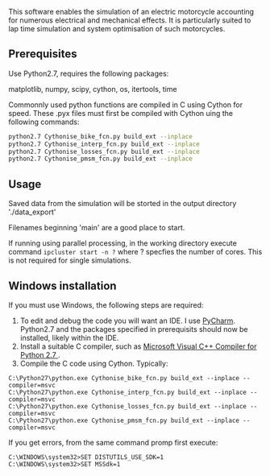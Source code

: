 This software enables the simulation of an electric motorcycle accounting for numerous electrical and mechanical 
effects. It is particularly suited to lap time simulation and system optimisation of such motorcycles.

## Prerequisites

Use Python2.7, requires the following packages:

matplotlib, numpy, scipy, cython, os, itertools, time

Commonnly used python functions are compiled in C using Cython for speed. These .pyx files must first be compiled 
with Cython uing the following commands:

```sh
python2.7 Cythonise_bike_fcn.py build_ext --inplace
python2.7 Cythonise_interp_fcn.py build_ext --inplace 
python2.7 Cythonise_losses_fcn.py build_ext --inplace 
python2.7 Cythonise_pmsm_fcn.py build_ext --inplace 
```

## Usage

Saved data from the simulation will be storted in the output directory './data_export'

Filenames beginning 'main' are a good place to start.

If running using parallel processing, in the working directory execute command `ipcluster start -n ?` where ? 
specfies the number of cores. This is not required for single simulations.

## Windows installation

If you must use Windows, the following steps are required:

1) To edit and debug the code you will want an IDE. I use 
[PyCharm](https://www.jetbrains.com/pycharm/). Python2.7 and the packages specified 
in prerequisits should now be installed, likely within the IDE.
2) Install a suitable C compiler, such as [Microsoft Visual C++ Compiler for Python 2.7
](https://www.microsoft.com/en-gb/download/details.aspx?id=44266).
3) Compile the C code using Cython. Typically:

```
C:\Python27\python.exe Cythonise_bike_fcn.py build_ext --inplace --compiler=msvc
C:\Python27\python.exe Cythonise_interp_fcn.py build_ext --inplace --compiler=msvc
C:\Python27\python.exe Cythonise_losses_fcn.py build_ext --inplace --compiler=msvc
C:\Python27\python.exe Cythonise_pmsm_fcn.py build_ext --inplace --compiler=msvc
```

If you get errors, from the same command promp first execute:

```
C:\WINDOWS\system32>SET DISTUTILS_USE_SDK=1
C:\WINDOWS\system32>SET MSSdk=1
```
